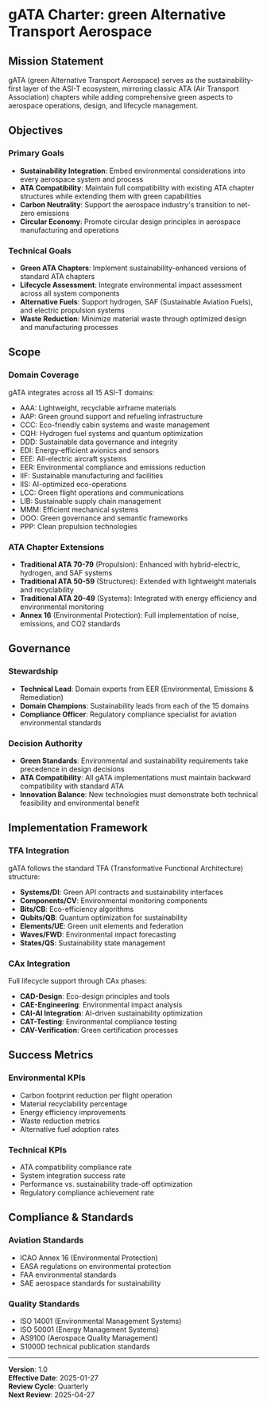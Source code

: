 # gATA Charter: green Alternative Transport Aerospace

## Mission Statement

gATA (green Alternative Transport Aerospace) serves as the sustainability-first layer of the ASI-T ecosystem, mirroring classic ATA (Air Transport Association) chapters while adding comprehensive green aspects to aerospace operations, design, and lifecycle management.

## Objectives

### Primary Goals
- **Sustainability Integration**: Embed environmental considerations into every aerospace system and process
- **ATA Compatibility**: Maintain full compatibility with existing ATA chapter structures while extending them with green capabilities
- **Carbon Neutrality**: Support the aerospace industry's transition to net-zero emissions
- **Circular Economy**: Promote circular design principles in aerospace manufacturing and operations

### Technical Goals
- **Green ATA Chapters**: Implement sustainability-enhanced versions of standard ATA chapters
- **Lifecycle Assessment**: Integrate environmental impact assessment across all system components
- **Alternative Fuels**: Support hydrogen, SAF (Sustainable Aviation Fuels), and electric propulsion systems
- **Waste Reduction**: Minimize material waste through optimized design and manufacturing processes

## Scope

### Domain Coverage
gATA integrates across all 15 ASI-T domains:
- AAA: Lightweight, recyclable airframe materials
- AAP: Green ground support and refueling infrastructure
- CCC: Eco-friendly cabin systems and waste management
- CQH: Hydrogen fuel systems and quantum optimization
- DDD: Sustainable data governance and integrity
- EDI: Energy-efficient avionics and sensors
- EEE: All-electric aircraft systems
- EER: Environmental compliance and emissions reduction
- IIF: Sustainable manufacturing and facilities
- IIS: AI-optimized eco-operations
- LCC: Green flight operations and communications
- LIB: Sustainable supply chain management
- MMM: Efficient mechanical systems
- OOO: Green governance and semantic frameworks
- PPP: Clean propulsion technologies

### ATA Chapter Extensions
- **Traditional ATA 70-79** (Propulsion): Enhanced with hybrid-electric, hydrogen, and SAF systems
- **Traditional ATA 50-59** (Structures): Extended with lightweight materials and recyclability
- **Traditional ATA 20-49** (Systems): Integrated with energy efficiency and environmental monitoring
- **Annex 16** (Environmental Protection): Full implementation of noise, emissions, and CO2 standards

## Governance

### Stewardship
- **Technical Lead**: Domain experts from EER (Environmental, Emissions & Remediation)
- **Domain Champions**: Sustainability leads from each of the 15 domains
- **Compliance Officer**: Regulatory compliance specialist for aviation environmental standards

### Decision Authority
- **Green Standards**: Environmental and sustainability requirements take precedence in design decisions
- **ATA Compatibility**: All gATA implementations must maintain backward compatibility with standard ATA
- **Innovation Balance**: New technologies must demonstrate both technical feasibility and environmental benefit

## Implementation Framework

### TFA Integration
gATA follows the standard TFA (Transformative Functional Architecture) structure:
- **Systems/DI**: Green API contracts and sustainability interfaces
- **Components/CV**: Environmental monitoring components
- **Bits/CB**: Eco-efficiency algorithms
- **Qubits/QB**: Quantum optimization for sustainability
- **Elements/UE**: Green unit elements and federation
- **Waves/FWD**: Environmental impact forecasting
- **States/QS**: Sustainability state management

### CAx Integration
Full lifecycle support through CAx phases:
- **CAD-Design**: Eco-design principles and tools
- **CAE-Engineering**: Environmental impact analysis
- **CAI-AI Integration**: AI-driven sustainability optimization
- **CAT-Testing**: Environmental compliance testing
- **CAV-Verification**: Green certification processes

## Success Metrics

### Environmental KPIs
- Carbon footprint reduction per flight operation
- Material recyclability percentage
- Energy efficiency improvements
- Waste reduction metrics
- Alternative fuel adoption rates

### Technical KPIs
- ATA compatibility compliance rate
- System integration success rate
- Performance vs. sustainability trade-off optimization
- Regulatory compliance achievement rate

## Compliance & Standards

### Aviation Standards
- ICAO Annex 16 (Environmental Protection)
- EASA regulations on environmental protection
- FAA environmental standards
- SAE aerospace standards for sustainability

### Quality Standards
- ISO 14001 (Environmental Management Systems)
- ISO 50001 (Energy Management Systems)
- AS9100 (Aerospace Quality Management)
- S1000D technical publication standards

---

**Version**: 1.0  
**Effective Date**: 2025-01-27  
**Review Cycle**: Quarterly  
**Next Review**: 2025-04-27